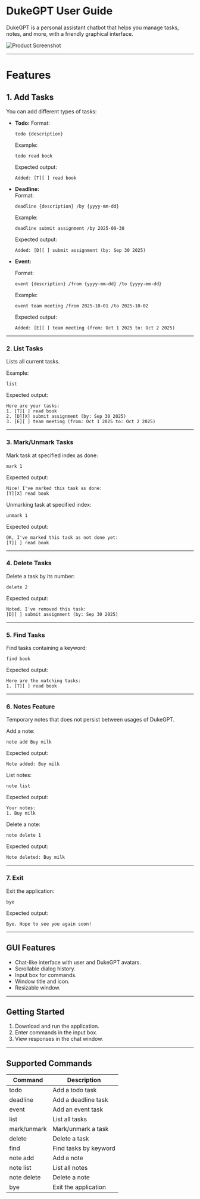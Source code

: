 # DukeGPT User Guide

DukeGPT is a personal assistant chatbot that helps you manage tasks, notes, and more, with a friendly graphical interface.

![Product Screenshot](./images/dukeGpt.png)

---

# Features

## 1. Add Tasks
You can add different types of tasks:
- **Todo:**
  Format:
  ```
  todo {description}
  ```
  Example:
  ```
  todo read book
  ```
  Expected output:
  ```
  Added: [T][ ] read book
  ```

- **Deadline:**  
  Format:
  ```
  deadline {description} /by {yyyy-mm-dd}
  ```
  Example:
  ```
  deadline submit assignment /by 2025-09-30
  ```
  Expected output:
  ```
  Added: [D][ ] submit assignment (by: Sep 30 2025)
  ```

- **Event:**  

  Format:
  ```
  event {description} /from {yyyy-mm-dd} /to {yyyy-mm-dd}
  ```
  Example:
  ```
  event team meeting /from 2025-10-01 /to 2025-10-02
  ```
  Expected output:
  ```
  Added: [E][ ] team meeting (from: Oct 1 2025 to: Oct 2 2025)
  ```

---

### 2. List Tasks

Lists all current tasks.

Example:
```
list
```
Expected output:
```
Here are your tasks:
1. [T][ ] read book
2. [D][X] submit assignment (by: Sep 30 2025)
3. [E][ ] team meeting (from: Oct 1 2025 to: Oct 2 2025)
```

---

### 3. Mark/Unmark Tasks

Mark task at specified index as done:
```
mark 1
```
Expected output:
```
Nice! I've marked this task as done:
[T][X] read book
```

Unmarking task at specified index:
```
unmark 1
```
Expected output:
```
OK, I've marked this task as not done yet:
[T][ ] read book
```

---

### 4. Delete Tasks

Delete a task by its number:
```
delete 2
```
Expected output:
```
Noted. I've removed this task:
[D][ ] submit assignment (by: Sep 30 2025)
```

---

### 5. Find Tasks

Find tasks containing a keyword:
```
find book
```
Expected output:
```
Here are the matching tasks:
1. [T][ ] read book
```

---

### 6. Notes Feature
Temporary notes that does not persist between usages of DukeGPT.

Add a note:
```
note add Buy milk
```
Expected output:
```
Note added: Buy milk
```

List notes:
```
note list
```
Expected output:
```
Your notes:
1. Buy milk
```

Delete a note:
```
note delete 1
```
Expected output:
```
Note deleted: Buy milk
```

---

### 7. Exit

Exit the application:
```
bye
```
Expected output:
```
Bye. Hope to see you again soon!
```

---

## GUI Features

- Chat-like interface with user and DukeGPT avatars.
- Scrollable dialog history.
- Input box for commands.
- Window title and icon.
- Resizable window.

---

## Getting Started

1. Download and run the application.
2. Enter commands in the input box.
3. View responses in the chat window.

---

## Supported Commands

| Command         | Description                          |
|-----------------|--------------------------------------|
| todo            | Add a todo task                      |
| deadline        | Add a deadline task                  |
| event           | Add an event task                    |
| list            | List all tasks                       |
| mark/unmark     | Mark/unmark a task                   |
| delete          | Delete a task                        |
| find            | Find tasks by keyword                |
| note add        | Add a note                           |
| note list       | List all notes                       |
| note delete     | Delete a note                        |
| bye             | Exit the application                 |
